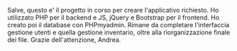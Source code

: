 Salve,
questo e' il progetto in corso per creare l'applicativo richiesto. Ho utilizzato PHP per il backend e JS, jQuery e Bootstrap per il frontend. Ho creato poi il database con PHPmyadmin. Rimane da completare l'interfaccia gestione utenti e quella gestione inventario, oltre alla riorganizzazione finale dei file.
Grazie dell'attenzione,
Andrea.
